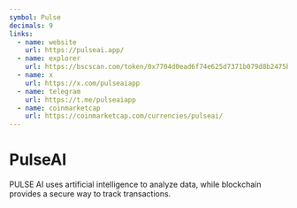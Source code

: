 ```yaml
---
symbol: Pulse
decimals: 9
links:
  - name: website
    url: https://pulseai.app/
  - name: explorer
    url: https://bscscan.com/token/0x7704d0ead6f74e625d7371b079d8b2475bc852d4
  - name: x
    url: https://x.com/pulseaiapp
  - name: telegram
    url: https://t.me/pulseaiapp
  - name: coinmarketcap
    url: https://coinmarketcap.com/currencies/pulseai/
---
```


# PulseAI

PULSE AI uses artificial intelligence to analyze data, while blockchain provides a secure way to track transactions.
